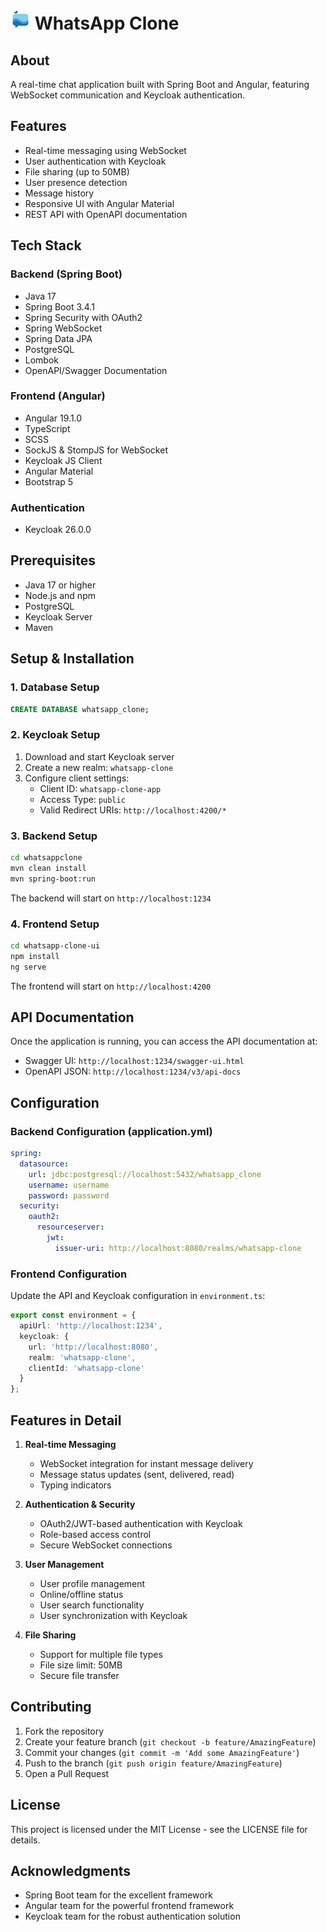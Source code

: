 # <img src="whatsapp-clone-ui/public/icon.png" alt="WhatsApp Clone Icon" width="32" height="32"> WhatsApp Clone 

## About
A real-time chat application built with Spring Boot and Angular, featuring WebSocket communication and Keycloak authentication.

## Features

- Real-time messaging using WebSocket
- User authentication with Keycloak
- File sharing (up to 50MB)
- User presence detection
- Message history
- Responsive UI with Angular Material
- REST API with OpenAPI documentation

## Tech Stack

### Backend (Spring Boot)
- Java 17
- Spring Boot 3.4.1
- Spring Security with OAuth2
- Spring WebSocket
- Spring Data JPA
- PostgreSQL
- Lombok
- OpenAPI/Swagger Documentation

### Frontend (Angular)
- Angular 19.1.0
- TypeScript
- SCSS
- SockJS & StompJS for WebSocket
- Keycloak JS Client
- Angular Material
- Bootstrap 5

### Authentication
- Keycloak 26.0.0

## Prerequisites

- Java 17 or higher
- Node.js and npm
- PostgreSQL
- Keycloak Server
- Maven

## Setup & Installation

### 1. Database Setup
```sql
CREATE DATABASE whatsapp_clone;
```

### 2. Keycloak Setup
1. Download and start Keycloak server
2. Create a new realm: `whatsapp-clone`
3. Configure client settings:
   - Client ID: `whatsapp-clone-app`
   - Access Type: `public`
   - Valid Redirect URIs: `http://localhost:4200/*`

### 3. Backend Setup
```bash
cd whatsappclone
mvn clean install
mvn spring-boot:run
```
The backend will start on `http://localhost:1234`

### 4. Frontend Setup
```bash
cd whatsapp-clone-ui
npm install
ng serve
```
The frontend will start on `http://localhost:4200`

## API Documentation

Once the application is running, you can access the API documentation at:
- Swagger UI: `http://localhost:1234/swagger-ui.html`
- OpenAPI JSON: `http://localhost:1234/v3/api-docs`

## Configuration

### Backend Configuration (application.yml)
```yaml
spring:
  datasource:
    url: jdbc:postgresql://localhost:5432/whatsapp_clone
    username: username
    password: password
  security:
    oauth2:
      resourceserver:
        jwt:
          issuer-uri: http://localhost:8080/realms/whatsapp-clone
```

### Frontend Configuration
Update the API and Keycloak configuration in `environment.ts`:
```typescript
export const environment = {
  apiUrl: 'http://localhost:1234',
  keycloak: {
    url: 'http://localhost:8080',
    realm: 'whatsapp-clone',
    clientId: 'whatsapp-clone'
  }
};
```

## Features in Detail

1. **Real-time Messaging**
   - WebSocket integration for instant message delivery
   - Message status updates (sent, delivered, read)
   - Typing indicators

2. **Authentication & Security**
   - OAuth2/JWT-based authentication with Keycloak
   - Role-based access control
   - Secure WebSocket connections

3. **User Management**
   - User profile management
   - Online/offline status
   - User search functionality
   - User synchronization with Keycloak

4. **File Sharing**
   - Support for multiple file types
   - File size limit: 50MB
   - Secure file transfer

## Contributing

1. Fork the repository
2. Create your feature branch (`git checkout -b feature/AmazingFeature`)
3. Commit your changes (`git commit -m 'Add some AmazingFeature'`)
4. Push to the branch (`git push origin feature/AmazingFeature`)
5. Open a Pull Request

## License

This project is licensed under the MIT License - see the LICENSE file for details.

## Acknowledgments

- Spring Boot team for the excellent framework
- Angular team for the powerful frontend framework
- Keycloak team for the robust authentication solution